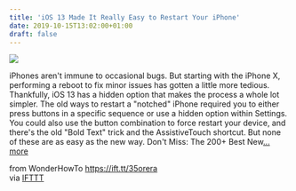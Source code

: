 ```yaml
---
title: 'iOS 13 Made It Really Easy to Restart Your iPhone'
date: 2019-10-15T13:02:00+01:00
draft: false
---
```


[![](https://img.wonderhowto.com/img/44/98/63705090187680/0/ios-13-made-really-easy-restart-your-iphone.1280x600.jpg)](https://ios.gadgethacks.com/how-to/ios-13-made-really-easy-restart-your-iphone-0207397/)

iPhones aren't immune to occasional bugs. But starting with the iPhone X, performing a reboot to fix minor issues has gotten a little more tedious. Thankfully, iOS 13 has a hidden option that makes the process a whole lot simpler. The old ways to restart a "notched" iPhone required you to either press buttons in a specific sequence or use a hidden option within Settings. You could also use the button combination to force restart your device, and there's the old "Bold Text" trick and the AssistiveTouch shortcut. But none of these are as easy as the new way. Don't Miss: The 200+ Best New[... more](https://ios.gadgethacks.com/how-to/ios-13-made-really-easy-restart-your-iphone-0207397/)

  
  
from WonderHowTo https://ift.tt/35orera  
via [IFTTT](https://ifttt.com/?ref=da&site=blogger)